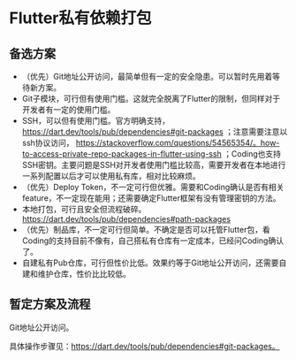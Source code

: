 # Flutter私有依赖打包

## 备选方案

- （优先）Git地址公开访问，最简单但有一定的安全隐患。可以暂时先用着等待新方案。
- Git子模块，可行但有使用门槛。这就完全脱离了Flutter的限制，但同样对于开发者有一定的使用门槛。
- SSH，可以但有使用门槛。官方明确支持， https://dart.dev/tools/pub/dependencies#git-packages ；注意需要注意以ssh协议访问， https://stackoverflow.com/questions/54565354/。how-to-access-private-repo-packages-in-flutter-using-ssh ；Coding也支持SSH密钥。主要问题是SSH对开发者使用门槛比较高，需要开发者在本地进行一系列配置以后才可以使用私有库，相对比较麻烦。
- （优先）Deploy Token，不一定可行但优雅。需要和Coding确认是否有相关feature，不一定现在能用；还需要确定Flutter框架有没有管理密钥的方法。
- 本地打包，可行且安全但流程破碎。 https://dart.dev/tools/pub/dependencies#path-packages 
- （优先）制品库，不一定可行但简单。不确定是否可以托管Flutter包，看Coding的支持目前不像有，自己搭私有仓库有一定成本，已经问Coding确认了。
- 自建私有Pub仓库，可行但性价比低。效果约等于Git地址公开访问，还需要自建和维护仓库，性价比比较低。


## 暂定方案及流程

Git地址公开访问。

具体操作步骤见：https://dart.dev/tools/pub/dependencies#git-packages。